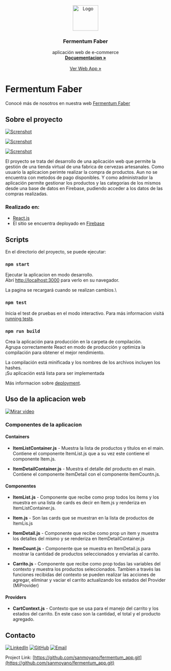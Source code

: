 <div align="center">
  <a href="https://github.com/sanmoyano">
    <img src="https://firebasestorage.googleapis.com/v0/b/fermentum-app.appspot.com/o/logo_fmtm.svg?alt=media&token=cba5f277-4b2f-4e31-a820-ba07f02bf21d" alt="Logo" width="80" height="80">
  </a>

<h3 align="center">Fermentum Faber</h3>
  <p align="center"> aplicación web de e-commerce
        <br />
        <a href="https://github.com/sanmoyano/fermentum_app.git"><strong>Docuementacion »</strong></a>
        <br />
        <br />
        <a href="https://fermentum-app.firebaseapp.com/">Ver Web App »</a>
    </p>
</div>

# Fermentum Faber

Conocé más de nosotros en nuestra web [Fermentum Faber](https://fermentumfaber.com/)

## Sobre el proyecto

[![Screnshot](https://firebasestorage.googleapis.com/v0/b/fermentum-app.appspot.com/o/Screenshot_1.jpg?alt=media&token=dbf1db7b-64b4-4749-8185-2188a6dbe8cb)](https://fermentumfaber.com/)

[![Screnshot](https://firebasestorage.googleapis.com/v0/b/fermentum-app.appspot.com/o/Screenshot_3.jpg?alt=media&token=5480ec88-9a55-4049-9aab-db3244ab4856)](https://fermentumfaber.com/)

[![Screnshot](https://firebasestorage.googleapis.com/v0/b/fermentum-app.appspot.com/o/Screenshot_2.jpg?alt=media&token=719e7056-d1d2-49d8-805e-4fe2d3e5a529)](https://fermentumfaber.com/)

El proyecto se trata del desarrollo de una aplicación web que permite la gestión de una tienda virtual de una fabrica de cervezas artesanales. Como usuario la aplicacion perimte realizar la compra de productos. Aun no se encuentra con metodos de pago disponibles. Y como administrador la aplicación permite gestionar los productos y las categorias de los mismos desde una base de datos en Firebase, pudiendo acceder a los datos de las compras realizadas.

### Realizado en:

- [React.js](https://reactjs.org/)
- El sitio se encuentra deployado en [Firebase](https://firebase.google.com/)

## Scripts

En el directorio del proyecto, se puede ejecutar:

### `npm start`

Ejecutar la aplicacion en modo desarrollo.\
Abrí [http://localhost:3000](http://localhost:3000) para verlo en su navegador.

La pagina se recargará cuando se realizan cambios.\

### `npm test`

Inicia el test de pruebas en el modo interactivo. Para más informacion visitá [running tests](https://facebook.github.io/create-react-app/docs/running-tests).

### `npm run build`

Crea la aplicación para producción en la carpeta de compilación.\
Agrupa correctamente React en modo de producción y optimiza la compilación para obtener el mejor rendimiento.

La compilación está minificada y los nombres de los archivos incluyen los hashes.\
¡Su aplicación está lista para ser implementada

Más informacion sobre [deployment](https://facebook.github.io/create-react-app/docs/deployment).

## Uso de la aplicacion web

[![Mirar video](https://img.youtube.com/vi/szzeU3rCTVg/maxresdefault.jpg)](https://youtu.be/szzeU3rCTVg)

### Componentes de la aplicacion
#### Containers 

- **ItemListContainer.js** - Muestra la lista de productos y titulos en el main. Contiene el componente ItemList.js que a su vez este contiene el componente Item.js.

- **ItemDetailContainer.js** - Muestra el detalle del producto en el main. Contiene el componente ItemDetail con el componente ItemCountn.js.
#### Componentes 
- **ItemList.js** - Componente que recibe como prop todos los items y los muestra en una lista de cards es decir en Item.js y renderiza en ItemListContainer.js. 

- **Item.js** - Son las cards que se muestran en la lista de productos de ItemLis.js

- **ItemDetail.js** - Componente que recibe como prop un item y muestra los detalles del mismo y se renderiza en ItemDetailContainer.js

- **ItemCount.js** - Componente que se muestra en ItemDetail.js para mostrar la cantidad de productos seleccionados y enviarlas al carrito.

- **Carrito.js** - Componente que recibe como prop todas las variables del contexto y muestra los productos seleccionados. Tambien a través las funciones recibidas del contexto se pueden realizar las acciones de agregar, eliminar y vaciar el carrito actualizando los estados del Provider (MiProvider)
#### Providers
- **CartContext.js** - Contexto que se usa para el manejo del carrito y los estados del carrito. En este caso son la cantidad, el total y el producto agregado.

## Contacto
 [![LinkedIn][linkedin-shield]][linkedin-url]
 [![GitHub][github-shield]][github-url]
 [![Email][email-shield]][email-url]

Project Link: [https://github.com/sanmoyano/fermentum_app.git](https://github.com/sanmoyano/fermentum_app.git)


[linkedin-shield]: https://img.shields.io/badge/LinkedIn-linkedin-url?style=for-the-badge&label=LinkedIn&logo=linkedin&logoColor=white
[linkedin-url]: https://www.linkedin.com/in/santiago-moyano
[github-shield]: https://img.shields.io/badge/GitHub-github-url?style=for-the-badge&label=GitHub&logo=github&logoColor=white
[github-url]:https://github.com/sanmoyano
[email-shield]: https://img.shields.io/badge/Email-email-url?style=for-the-badge&label=Email&logo=email&logoColor=white
[email-url]: mailto:smoyano.di@gmail.com
